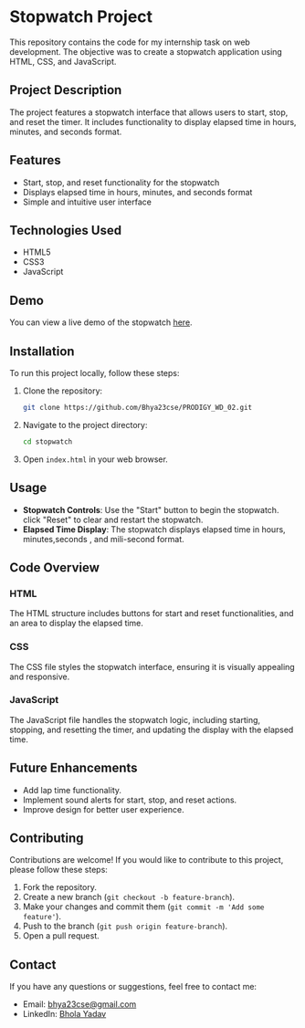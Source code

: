 # Stopwatch Project

This repository contains the code for my internship task on web development. The objective was to create a stopwatch application using HTML, CSS, and JavaScript.

## Project Description

The project features a stopwatch interface that allows users to start, stop, and reset the timer. It includes functionality to display elapsed time in hours, minutes, and seconds format.

## Features

- Start, stop, and reset functionality for the stopwatch
- Displays elapsed time in hours, minutes, and seconds format
- Simple and intuitive user interface

## Technologies Used

- HTML5
- CSS3
- JavaScript

## Demo

You can view a live demo of the stopwatch [here](https://github.com/Bhya23cse/PRODIGY_WD_02/).

## Installation

To run this project locally, follow these steps:

1. Clone the repository:
    ```bash
    git clone https://github.com/Bhya23cse/PRODIGY_WD_02.git
    ```

2. Navigate to the project directory:
    ```bash
    cd stopwatch
    ```

3. Open `index.html` in your web browser.

## Usage

- **Stopwatch Controls**: Use the "Start" button to begin the stopwatch. click "Reset" to clear and restart the stopwatch.
- **Elapsed Time Display**: The stopwatch displays elapsed time in hours, minutes,seconds , and mili-second format.

## Code Overview

### HTML

The HTML structure includes buttons for start and reset functionalities, and an area to display the elapsed time.

### CSS

The CSS file styles the stopwatch interface, ensuring it is visually appealing and responsive.

### JavaScript

The JavaScript file handles the stopwatch logic, including starting, stopping, and resetting the timer, and updating the display with the elapsed time.

## Future Enhancements

- Add lap time functionality.
- Implement sound alerts for start, stop, and reset actions.
- Improve design for better user experience.

## Contributing

Contributions are welcome! If you would like to contribute to this project, please follow these steps:

1. Fork the repository.
2. Create a new branch (`git checkout -b feature-branch`).
3. Make your changes and commit them (`git commit -m 'Add some feature'`).
4. Push to the branch (`git push origin feature-branch`).
5. Open a pull request.


## Contact

If you have any questions or suggestions, feel free to contact me:

- Email: bhya23cse@gmail.com
- LinkedIn: [Bhola Yadav](https://www.linkedin.com/in/bhya23cse/)
